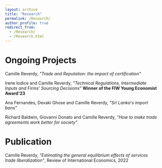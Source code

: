 ```yaml
---
layout: archive
title: "Research"
permalink: /Research/
author_profile: true
redirect_from:
  - /Research/
  - /Research.html
---
```








Ongoing Projects 
======

 Camille Reverdy, *"Trade and Reputation: the impact of certification"* 
 
Irene Iodice and Camille Reverdy, *"Technical Regulations, Intermediate Inputs and Firms' Sourcing Decisions"* **Winner of the FIW Young Economist Award'23** 

 Ana Fernandes, Devaki Ghose and Camille Reverdy, *"Sri Lanka's import bans"*


 Richard Baldwin, Giovanni Donato and Camille Reverdy, *"How to make trade agreements work better for society"*


Publication
======

 Camille Reverdy, *"Estimating the general equilibrium effects of services trade liberalization"*, Review of International Economics, 2022

